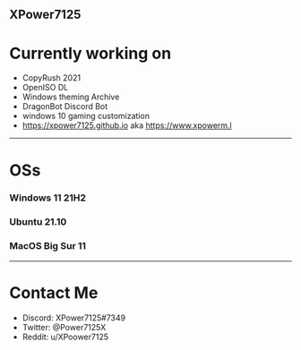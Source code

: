 XPower7125
----------
# Currently working on
- CopyRush 2021
- OpenISO DL
- Windows theming Archive
- DragonBot Discord Bot
- windows 10 gaming customization
- https://xpower7125.github.io aka https://www.xpowerm.l
---------
# OSs
### Windows 11 21H2 
### Ubuntu 21.10
### MacOS Big Sur 11
----------
# Contact Me
- Discord: XPower7125#7349
- Twitter: @Power7125X
- Reddit: u/XPoower7125
